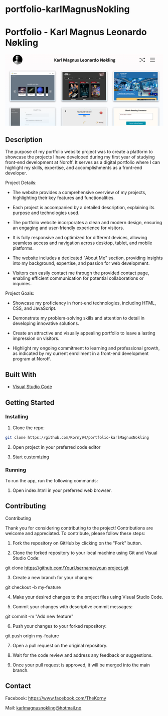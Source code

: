 # portfolio-karlMagnusNokling

# Portfolio - Karl Magnus Leonardo Nøkling

![image](https://raw.githubusercontent.com/Korny94/portfolio-karlMagnusNokling/main/img/screenshots/portfolio.PNG)

## Description

The purpose of my portfolio website project was to create a platform to showcase the projects I have developed during my first year of studying front-end development at Noroff. It serves as a digital portfolio where I can highlight my skills, expertise, and accomplishments as a front-end developer.

Project Details:

- The website provides a comprehensive overview of my projects, highlighting their key features and functionalities.

- Each project is accompanied by a detailed description, explaining its purpose and technologies used.

- The portfolio website incorporates a clean and modern design, ensuring an engaging and user-friendly experience for visitors.

- It is fully responsive and optimized for different devices, allowing seamless access and navigation across desktop, tablet, and mobile platforms.

- The website includes a dedicated "About Me" section, providing insights into my background, expertise, and passion for web development.

- Visitors can easily contact me through the provided contact page, enabling efficient communication for potential collaborations or inquiries.

Project Goals:

- Showcase my proficiency in front-end technologies, including HTML, CSS, and JavaScript.

- Demonstrate my problem-solving skills and attention to detail in developing innovative solutions.

- Create an attractive and visually appealing portfolio to leave a lasting impression on visitors.

- Highlight my ongoing commitment to learning and professional growth, as indicated by my current enrollment in a front-end development program at Noroff.

## Built With

- [Visual Studio Code](https://code.visualstudio.com/)

## Getting Started

### Installing

1. Clone the repo:

```bash
git clone https://github.com/Korny94/portfolio-karlMagnusNokling
```

2. Open project in your preferred code editor

3. Start customizing

### Running

To run the app, run the following commands:

1. Open index.html in your preferred web browser.

## Contributing

Contributing

Thank you for considering contributing to the project! Contributions are welcome and appreciated. To contribute, please follow these steps:

1. Fork the repository on GitHub by clicking on the "Fork" button.

2. Clone the forked repository to your local machine using Git and Visual Studio Code:

git clone https://github.com/YourUsername/your-project.git

3. Create a new branch for your changes:

git checkout -b my-feature

4. Make your desired changes to the project files using Visual Studio Code.

5. Commit your changes with descriptive commit messages:

git commit -m "Add new feature"

6. Push your changes to your forked repository:

git push origin my-feature

7. Open a pull request on the original repository.

8. Wait for the code review and address any feedback or suggestions.

9. Once your pull request is approved, it will be merged into the main branch.

## Contact

Facebook: https://www.facebook.com/TheKorny

Mail: karlmagnusnokling@hotmail.no
